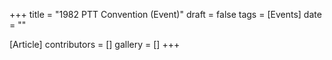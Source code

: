 +++
title = "1982 PTT Convention (Event)"
draft = false
tags = [Events]
date = ""

[Article]
contributors = []
gallery = []
+++